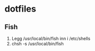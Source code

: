dotfiles
========

Fish
----

1. Legg /usr/local/bin/fish inn i /etc/shells
2. chsh -s /usr/local/bin/fish
